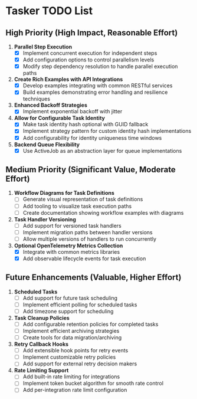 # Tasker TODO List

## High Priority (High Impact, Reasonable Effort)

1. **Parallel Step Execution**
   - [x] Implement concurrent execution for independent steps
   - [x] Add configuration options to control parallelism levels
   - [x] Modify step dependency resolution to handle parallel execution paths

2. **Create Rich Examples with API Integrations**
   - [x] Develop examples integrating with common RESTful services
   - [x] Build examples demonstrating error handling and resilience techniques

3. **Enhanced Backoff Strategies**
   - [x] Implement exponential backoff with jitter

4. **Allow for Configurable Task Identity**
   - [x] Make task identity hash optional with GUID fallback
   - [x] Implement strategy pattern for custom identity hash implementations
   - [x] Add configurability for identity uniqueness time windows

5. **Backend Queue Flexibility**
   - [x] Use ActiveJob as an abstraction layer for queue implementations

## Medium Priority (Significant Value, Moderate Effort)

1. **Workflow Diagrams for Task Definitions**
   - [ ] Generate visual representation of task definitions
   - [ ] Add tooling to visualize task execution paths
   - [ ] Create documentation showing workflow examples with diagrams

2. **Task Handler Versioning**
    - [ ] Add support for versioned task handlers
    - [ ] Implement migration paths between handler versions
    - [ ] Allow multiple versions of handlers to run concurrently

3. **Optional OpenTelemetry Metrics Collection**
    - [x] Integrate with common metrics libraries
    - [x] Add observable lifecycle events for task execution

## Future Enhancements (Valuable, Higher Effort)

1. **Scheduled Tasks**
    - [ ] Add support for future task scheduling
    - [ ] Implement efficient polling for scheduled tasks
    - [ ] Add timezone support for scheduling

2. **Task Cleanup Policies**
    - [ ] Add configurable retention policies for completed tasks
    - [ ] Implement efficient archiving strategies
    - [ ] Create tools for data migration/archiving

3. **Retry Callback Hooks**
    - [ ] Add extensible hook points for retry events
    - [ ] Implement customizable retry policies
    - [ ] Add support for external retry decision makers

4. **Rate Limiting Support**
    - [ ] Add built-in rate limiting for integrations
    - [ ] Implement token bucket algorithm for smooth rate control
    - [ ] Add per-integration rate limit configuration
